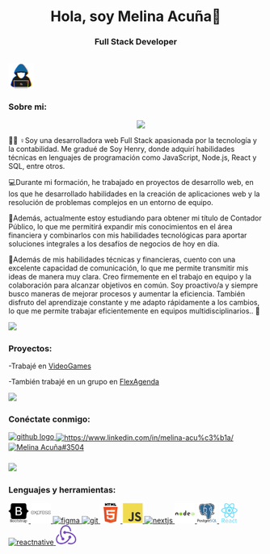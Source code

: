 <h1 align="center">Hola, soy Melina Acuña👋</h1><h3 align="center">Full Stack Developer</h3>


<br>
<picture><img src = "https://github.com/0xAbdulKhalid/0xAbdulKhalid/raw/main/assets/mdImages/about_me.gif" width = 50px></picture><h3>Sobre mi:</h3><p align="left">

<picture> <img align="right" src="https://media.giphy.com/media/L1R1tvI9svkIWwpVYr/giphy.gif" width = 250px></picture>

<br>

<p>🙋🏻 ♀️Soy una desarrolladora web Full Stack apasionada por la tecnología y la contabilidad. Me gradué de Soy Henry, donde adquirí habilidades técnicas en lenguajes de programación como JavaScript, Node.js, React y SQL, entre otros. 

💻Durante mi formación, he trabajado en proyectos de desarrollo web, en los que he desarrollado habilidades en la creación de aplicaciones web y la resolución de problemas complejos en un entorno de equipo. 

🔢Además, actualmente estoy estudiando para obtener mi título de Contador Público, lo que me permitirá expandir mis conocimientos en el área financiera y combinarlos con mis habilidades tecnológicas para aportar soluciones integrales a los desafíos de negocios de hoy en día. 

👥Además de mis habilidades técnicas y financieras, cuento con una excelente capacidad de comunicación, lo que me permite transmitir mis ideas de manera muy clara. Creo firmemente en el trabajo en equipo y la colaboración para alcanzar objetivos en común. Soy proactivo/a y siempre busco maneras de mejorar procesos y aumentar la eficiencia. También disfruto del aprendizaje constante y me adapto rápidamente a los cambios, lo que me permite trabajar eficientemente en equipos multidisciplinarios.. 🚀 </p>

<img src="https://user-images.githubusercontent.com/73097560/115834477-dbab4500-a447-11eb-908a-139a6edaec5c.gif">
 
 <h3 align="left">Proyectos:</h3><p align="left">
-Trabajé en <a href="https://github.com/Melina2201/PI-VIDEOGAMES/">VideoGames</a>

  
-También trabajé en un grupo en <a href="https://flex-agenda.vercel.app/">FlexAgenda</a>

<img src="https://user-images.githubusercontent.com/73097560/115834477-dbab4500-a447-11eb-908a-139a6edaec5c.gif">

<h3 align="left">Conéctate conmigo:</h3><p align="left">
<a href="acunamelina2201@gmail.com" target="blank"><img src="https://cdn.icon-icons.com/icons2/1011/PNG/512/Gmail_icon-icons.com_75706.png" alt="github logo"  height="30" width="40" /> </a>
<a href="https://linkedin.com/in/https://www.linkedin.com/in/melina-acu%c3%b1a/" target="blank"><img align="center" src="https://raw.githubusercontent.com/rahuldkjain/github-profile-readme-generator/master/src/images/icons/Social/linked-in-alt.svg" alt="https://www.linkedin.com/in/melina-acu%c3%b1a/" height="30" width="40" /></a>
<a href="https://discord.gg/Melina Acuña#3504" target="blank"><img align="center" src="https://raw.githubusercontent.com/rahuldkjain/github-profile-readme-generator/master/src/images/icons/Social/discord.svg" alt="Melina Acuña#3504" height="30" width="40" /></a></p><h3 align="left">

<img src="https://user-images.githubusercontent.com/73097560/115834477-dbab4500-a447-11eb-908a-139a6edaec5c.gif">
<h3 align="left">Lenguajes y herramientas:</h3><p align="left">



<a href="https://getbootstrap.com" target="_blank" rel="noreferrer"> <img src="https://raw.githubusercontent.com/devicons/devicon/master/icons/bootstrap/bootstrap-plain-wordmark.svg" alt="bootstrap" width="40" height="40"/> </a> <a href="https://expressjs.com" target="_blank" rel="noreferrer"> <img src="https://raw.githubusercontent.com/devicons/devicon/master/icons/express/express-original-wordmark.svg" alt="express" width="40" height="40"/> </a> <a href="https://www.figma.com/" target="_blank" rel="noreferrer"> <img src="https://www.vectorlogo.zone/logos/figma/figma-icon.svg" alt="figma" width="40" height="40"/> </a> <a href="https://git-scm.com/" target="_blank" rel="noreferrer"> <img src="https://www.vectorlogo.zone/logos/git-scm/git-scm-icon.svg" alt="git" width="40" height="40"/> </a> <a href="https://www.w3.org/html/" target="_blank" rel="noreferrer"> <img src="https://raw.githubusercontent.com/devicons/devicon/master/icons/html5/html5-original-wordmark.svg" alt="html5" width="40" height="40"/> </a> <a href="https://developer.mozilla.org/en-US/docs/Web/JavaScript" target="_blank" rel="noreferrer"> <img src="https://raw.githubusercontent.com/devicons/devicon/master/icons/javascript/javascript-original.svg" alt="javascript" width="40" height="40"/> </a> <a href="https://nextjs.org/" target="_blank" rel="noreferrer"> <img src="https://cdn.worldvectorlogo.com/logos/nextjs-2.svg" alt="nextjs" width="40" height="40"/> </a> <a href="https://nodejs.org" target="_blank" rel="noreferrer"> <img src="https://raw.githubusercontent.com/devicons/devicon/master/icons/nodejs/nodejs-original-wordmark.svg" alt="nodejs" width="40" height="40"/> </a> <a href="https://www.postgresql.org" target="_blank" rel="noreferrer"> <img src="https://raw.githubusercontent.com/devicons/devicon/master/icons/postgresql/postgresql-original-wordmark.svg" alt="postgresql" width="40" height="40"/> </a> <a href="https://reactjs.org/" target="_blank" rel="noreferrer"> <img src="https://raw.githubusercontent.com/devicons/devicon/master/icons/react/react-original-wordmark.svg" alt="react" width="40" height="40"/> </a> <a href="https://reactnative.dev/" target="_blank" rel="noreferrer"> <img src="https://reactnative.dev/img/header_logo.svg" alt="reactnative" width="40" height="40"/> </a> <a href="https://redux.js.org" target="_blank" rel="noreferrer"> <img src="https://raw.githubusercontent.com/devicons/devicon/master/icons/redux/redux-original.svg" alt="redux" width="40" height="40"/> </a> </p>
